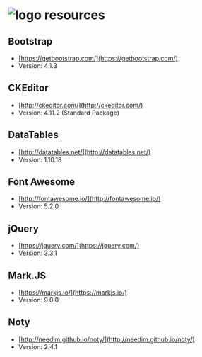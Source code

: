 ![logo](https://raw.githubusercontent.com/yafp/monoto/master/images/logo/monotoLogoBlack.png) resources
==========

## Bootstrap
* [https://getbootstrap.com/](https://getbootstrap.com/)
* Version: 4.1.3

## CKEditor
* [http://ckeditor.com/](http://ckeditor.com/)
* Version: 4.11.2 (Standard Package)

## DataTables
* [http://datatables.net/](http://datatables.net/)
* Version: 1.10.18

## Font Awesome
* [http://fontawesome.io/](http://fontawesome.io/)
* Version: 5.2.0

## jQuery
* [https://jquery.com/](https://jquery.com/)
* Version: 3.3.1

## Mark.JS
* [https://markjs.io/](https://markjs.io/)
* Version: 9.0.0

## Noty
* [http://needim.github.io/noty/](http://needim.github.io/noty/)
* Version: 2.4.1
